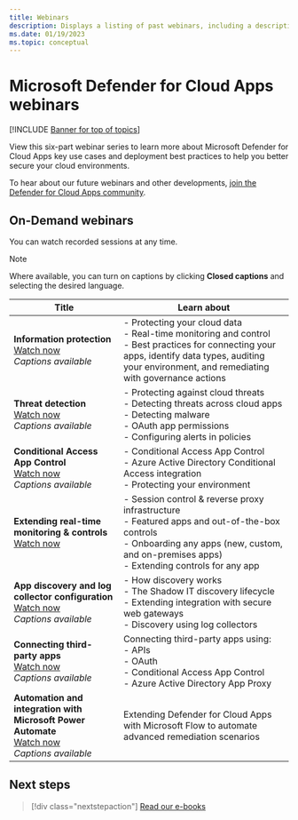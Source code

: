 ```yaml
---
title: Webinars 
description: Displays a listing of past webinars, including a description.
ms.date: 01/19/2023
ms.topic: conceptual
---
```

# Microsoft Defender for Cloud Apps webinars

[!INCLUDE [Banner for top of topics](includes/banner.md)]

View this six-part webinar series to learn more about Microsoft Defender for Cloud Apps key use cases and deployment best practices to help you better secure your cloud environments.

To hear about our future webinars and other developments, [join the Defender for Cloud Apps community](https://aka.ms/SecurityCommunity).

## On-Demand webinars

You can watch recorded sessions at any time.

> [!NOTE]
> Where available, you can turn on captions by clicking **Closed captions** and selecting the desired language.

| Title | Learn about |
| --- | --- |
| **Information protection**<br />[Watch now](https://www.microsoft.com/videoplayer/embed/RE4Gejk)<br />*Captions available* | - Protecting your cloud data<br />- Real-time monitoring and control<br />- Best practices for connecting your apps, identify data types, auditing your environment, and remediating with governance actions |
| **Threat detection**<br />[Watch now](https://www.microsoft.com/videoplayer/embed/RE4I2y0)<br />*Captions available* | - Protecting against cloud threats<br />- Detecting threats across cloud apps<br />- Detecting malware<br />- OAuth app permissions<br />- Configuring alerts in policies |
| **Conditional Access App Control**<br />[Watch now](https://www.microsoft.com/videoplayer/embed/RE4GoIC)<br />*Captions available* | - Conditional Access App Control<br />- Azure Active Directory Conditional Access integration<br />- Protecting your environment |
| **Extending real-time monitoring & controls**<br />[Watch now](https://www.youtube.com/watch?v=hGqL89V6zAI) | - Session control & reverse proxy infrastructure<br />- Featured apps and out-of-the-box controls<br />- Onboarding any apps (new, custom, and on-premises apps)<br />- Extending controls for any app |
| **App discovery and log collector configuration**<br />[Watch now](https://www.microsoft.com/videoplayer/embed/RE4GtTy)<br />*Captions available* | - How discovery works<br />- The Shadow IT discovery lifecycle<br />- Extending integration with secure web gateways<br />- Discovery using log collectors |
| **Connecting third-party apps**<br />[Watch now](https://www.microsoft.com/videoplayer/embed/RE4GriX)<br />*Captions available* | Connecting third-party apps using:<br />- APIs<br />- OAuth<br />- Conditional Access App Control<br />- Azure Active Directory App Proxy |
| **Automation and integration with Microsoft Power Automate**<br />[Watch now](https://www.microsoft.com/videoplayer/embed/RE4GjvM)<br />*Captions available* | Extending Defender for Cloud Apps with Microsoft Flow to automate advanced remediation scenarios |

## Next steps

> [!div class="nextstepaction"]
> [Read our e-books](e-books.md)
